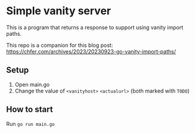 # Simple vanity server

This is a program that returns a response to support using vanity import paths.

This repo is a companion for this blog post: https://chfer.com/archives/2023/20230923-go-vanity-import-paths/

## Setup

1. Open main.go
2. Change the value of `<vanityhost>` `<actualurl>` (both marked with `TODO`)

## How to start

Run `go run main.go`
